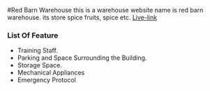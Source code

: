 #Red Barn Warehouse
this is a warehouse website name is red barn warehouse. its store spice fruits, spice etc.
[Live-link](https://inentory-managment.web.app/)

### List Of Feature

- Training Staff.
- Parking and Space Surrounding the Building.
- Storage Space.
- Mechanical Appliances
- Emergency Protocol
